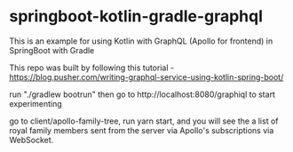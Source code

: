 # springboot-kotlin-gradle-graphql
This is an example for using Kotlin with GraphQL (Apollo for frontend) in SpringBoot with Gradle

This repo was built by following this tutorial - https://blog.pusher.com/writing-graphql-service-using-kotlin-spring-boot/

run "./gradlew bootrun" then go to http://localhost:8080/graphiql to start experimenting

go to client/apollo-family-tree, run yarn start, and you will see the a list of royal family members sent from the server via Apollo's subscriptions via WebSocket.